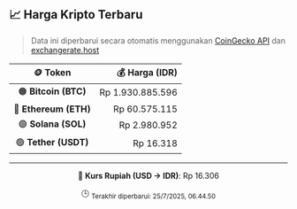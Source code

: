 

<!-- HARGA_KRIPTO -->
## 📈 Harga Kripto Terbaru

> Data ini diperbarui secara otomatis menggunakan [CoinGecko API](https://www.coingecko.com/) dan [exchangerate.host](https://exchangerate.host/)

<div align="center">

| 🪙 Token | 💰 Harga (IDR) |
|:------:|---------------:|
| 🟠 **Bitcoin (BTC)**   | Rp 1.930.885.596 |
| 🔵 **Ethereum (ETH)**  | Rp 60.575.115 |
| 🟣 **Solana (SOL)**    | Rp 2.980.952 |
| 🟢 **Tether (USDT)**   | Rp 16.318 |

---

💱 **Kurs Rupiah (USD → IDR)**: Rp 16.306

🕒 <sub>Terakhir diperbarui: 25/7/2025, 06.44.50</sub>

</div>
<!-- /HARGA_KRIPTO -->